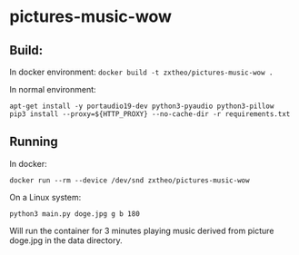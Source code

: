# pictures-music-wow

## Build:

In docker environment: `docker build -t zxtheo/pictures-music-wow .`

In normal environment:
```
apt-get install -y portaudio19-dev python3-pyaudio python3-pillow
pip3 install --proxy=${HTTP_PROXY} --no-cache-dir -r requirements.txt
```

## Running

In docker:
```
docker run --rm --device /dev/snd zxtheo/pictures-music-wow
```

On a Linux system:
```
python3 main.py doge.jpg g b 180
```

Will run the container for 3 minutes playing music derived from picture doge.jpg in the data directory.
